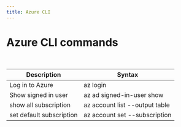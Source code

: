 ```yaml
---
title: Azure CLI
---
```


# Azure CLI commands

<p>&nbsp;</p>

| Description    | Syntax   |
|----------------|----------|
| Log in to Azure | az login |
| Show signed in user | az ad signed-in-user show |
| show all subscription | az account list --output table |
| set default subscription | az account set --subscription <subscription-id> |
